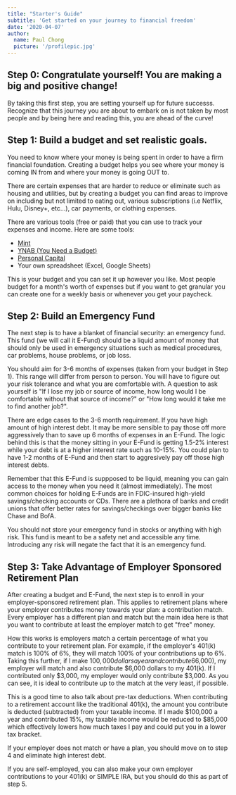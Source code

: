 ```yaml
---
title: "Starter's Guide"
subtitle: 'Get started on your journey to financial freedom'
date: '2020-04-07'
author:
  name: Paul Chong
  picture: '/profilepic.jpg'
---
```


## Step 0: Congratulate yourself! You are making a big and positive change!

By taking this first step, you are setting yourself up for future successs. Recognize that this journey you are about to embark on is not taken by most people and by being here and reading this, you are ahead of the curve!

## Step 1: Build a budget and set realistic goals.

You need to know where your money is being spent in order to have a firm financial foundation. Creating a budget helps you see where your money is coming IN from and where your money is going OUT to.

There are certain expenses that are harder to reduce or eliminate such as housing and utilities, but by creating a budget you can find areas to improve on including but not limited to eating out, various subscriptions (i.e Netflix, Hulu, Disney+, etc...), car payments, or clothing expenses.

There are various tools (free or paid) that you can use to track your expenses and income. Here are some tools:

- <a href="https://www.mint.com/">Mint</a>
- <a href="https://www.youneedabudget.com/">YNAB (You Need a Budget)</a>
- <a href="https://www.personalcapital.com/">Personal Capital</a>
- Your own spreadsheet (Excel, Google Sheets)

This is your budget and you can set it up however you like. Most people budget for a month's worth of expenses but if you want to get granular you can create one for a weekly basis or whenever you get your paycheck.

## Step 2: Build an Emergency Fund

The next step is to have a blanket of financial security: an emergency fund. This fund (we will call it E-Fund) should be a liquid amount of money that should only be used in emergency situations such as medical procedures, car problems, house problems, or job loss.

You should aim for 3-6 months of expenses (taken from your budget in Step 1). This range will differ from person to person. You will have to figure out your risk tolerance and what you are comfortable with. A question to ask yourself is "If I lose my job or source of income, how long would I be comfortable without that source of income?" or "How long would it take me to find another job?".

There are edge cases to the 3-6 month requirement. If you have high amount of high interest debt. It may be more sensible to pay those off more aggressively than to save up 6 months of expenses in an E-Fund. The logic behind this is that the money sitting in your E-Fund is getting 1.5-2% interest while your debt is at a higher interest rate such as 10-15%. You could plan to have 1-2 months of E-Fund and then start to aggresively pay off those high interest debts.

Remember that this E-Fund is suppposed to be liquid, meaning you can gain access to the money when you need it (almost immediately). The most common choices for holding E-Funds are in FDIC-insured high-yield savings/checking accounts or CDs. There are a plethora of banks and credit unions that offer better rates for savings/checkings over bigger banks like Chase and BofA.

You should not store your emergency fund in stocks or anything with high risk. This fund is meant to be a safety net and accessible any time. Introducing any risk will negate the fact that it is an emergency fund.

## Step 3: Take Advantage of Employer Sponsored Retirement Plan

After creating a budget and E-Fund, the next step is to enroll in your employer-sponsored retirement plan. This applies to retirement plans where your employer contributes money towards your plan: a contribution match. Every employer has a different plan and match but the main idea here is that you want to contribute at least the employer match to get "free" money.

How this works is employers match a certain percentage of what you contribute to your retirement plan. For example, if the employer's 401(k) match is 100% of 6%, they will match 100% of your contributions up to 6%. Taking this further, if I make $100,000 dollars a year and contribute 6% ($6,000), my employer will match and also contribute $6,000 dollars to my 401(k). If I contributed only $3,000, my employer would only contribute \$3,000. As you can see, it is ideal to contribute up to the match at the very least, if possible.

This is a good time to also talk about pre-tax deductions. When contributing to a retirement account like the traditional 401(k), the amount you contribute is deducted (subtracted) from your taxable income. If I made $100,000 a year and contributed 15%, my taxable income would be reduced to $85,000 which effectively lowers how much taxes I pay and could put you in a lower tax bracket.

If your employer does not match or have a plan, you should move on to step 4 and eliminate high interest debt.

If you are self-employed, you can also make your own employer contributions to your 401(k) or SIMPLE IRA, but you should do this as part of step 5.
